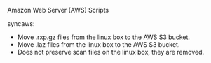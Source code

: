 Amazon Web Server (AWS) Scripts

syncaws:
 - Move .rxp.gz files from the linux box to the AWS S3 bucket.
 - Move .laz files from the linux box to the AWS S3 bucket.
 - Does not preserve scan files on the linux box, they are removed.
